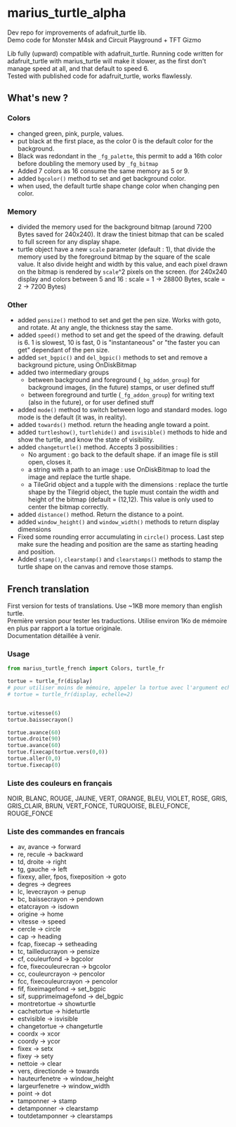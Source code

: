 # marius_turtle_alpha
Dev repo for improvements of adafruit_turtle lib. <br />
Demo code for Monster M4sk and Circuit Playground + TFT Gizmo<br />

Lib fully (upward) compatible with adafruit_turtle. Running code written for adafruit_turtle with marius_turtle will make it slower, as the first don't manage speed at all, and that default to speed 6.<br />
Tested with published code for adafruit_turtle, works flawlessly.

## What's new ?

### Colors
* changed green, pink, purple, values. 
* put black at the first place, as the color 0 is the default color for the background.
* Black was redondant in the `_fg_palette`, this permit to add a 16th color before doubling the memory used by `_fg_bitmap`
* Added 7 colors as 16 consume the same memory as 5 or 9.
* added `bgcolor()` method to set and get background color.
* when used, the default turtle shape change color when changing pen color.

### Memory
* divided the memory used for the background bitmap (around 7200 Bytes saved for 240x240). It draw the tiniest bitmap that can be scaled to full screen for any display shape.
* turtle object have a new `scale` parameter (default : 1), that divide the memory used by the foreground bitmap by the square of the scale value. It also divide height and width by this value, and each pixel drawn on the bitmap is rendered by `scale`^2 pixels on the screen. (for 240x240 display and colors between 5 and 16 : scale = 1 -> 28800 Bytes, scale = 2 -> 7200 Bytes)

### Other
* added `pensize()` method to set and get the pen size. Works with goto, and rotate. At any angle, the thickness stay the same.
* added `speed()` method to set and get the speed of the drawing. default is 6. 1 is slowest, 10 is fast, 0 is "instantaneous" or "the faster you can get" dependant of the pen size.
* added `set_bgpic()` and `del_bgpic()` methods to set and remove a background picture, using OnDiskBitmap
* added two intermediary groups
  * between background and foreground (`_bg_addon_group`) for background images, (in the future) stamps, or user defined stuff
  * between foreground and turtle  (`_fg_addon_group`) for writing text (also in the future), or for user defined stuff
* added `mode()` method to switch between logo and standard modes. logo mode is the default (it was, in reality).
* added `towards()` method. return the heading angle toward a point.
* added `turtleshow()`, `turtlehide()` and `isvisible()` methods to hide and show the turtle, and know the state of visibility.
* added `changeturtle()` method. Accepts 3 possibilities :
  * No argument : go back to the default shape. if an image file is still open, closes it.
  * a string with a path to an image : use OnDiskBitmap to load the image and replace the turtle shape.
  * a TileGrid object and a tupple with the dimensions : replace the turtle shape by the Tilegrid object, the tuple must contain the width and height of the bitmap (default = (12,12). This value is only used to center the bitmap correctly.
* added `distance()` method. Return the distance to a point.
* added `window_height()` and `window_width()` methods to return display dimensions
* Fixed some rounding error accumulating in `circle()` process. Last step make sure the heading and position are the same as starting heading and position.
* Added `stamp()`, `clearstamp()` and `clearstamps()` methods to stamp the turtle shape on the canvas and remove those stamps.


## French translation

First version for tests of translations. Use ~1KB more memory than english turtle. <br />
Première version pour tester les traductions. Utilise environ 1Ko de mémoire en plus par rapport a la tortue originale.<br/>
Documentation détaillée à venir.

### Usage

```python
from marius_turtle_french import Colors, turtle_fr

tortue = turtle_fr(display)
# pour utiliser moins de mémoire, appeler la tortue avec l'argument echelle:
# tortue = turtle_fr(display, echelle=2)


tortue.vitesse(6)
tortue.baissecrayon()

tortue.avance(60)
tortue.droite(90)
tortue.avance(60)
tortue.fixecap(tortue.vers(0,0))
tortue.aller(0,0)
tortue.fixecap(0)
```


### Liste des couleurs en français
NOIR, BLANC, ROUGE, JAUNE, VERT, ORANGE, BLEU, VIOLET, ROSE, GRIS, GRIS_CLAIR, BRUN, VERT_FONCE, TURQUOISE, BLEU_FONCE, ROUGE_FONCE<br />

### Liste des commandes en francais
* av, avance -> forward
* re, recule -> backward
* td, droite -> right
* tg, gauche -> left
* fixexy, aller, fpos, fixeposition -> goto
* degres -> degrees
* lc, levecrayon -> penup
* bc, baissecrayon -> pendown
* etatcrayon -> isdown
* origine -> home
* vitesse -> speed
* cercle -> circle
* cap -> heading
* fcap, fixecap -> setheading
* tc, tailleducrayon -> pensize
* cf, couleurfond -> bgcolor
* fce, fixecouleurecran -> bgcolor
* cc, couleurcrayon -> pencolor
* fcc, fixecouleurcrayon -> pencolor
* fif, fixeimagefond -> set_bgpic
* sif, supprimeimagefond -> del_bgpic
* montretortue -> showturtle
* cachetortue -> hideturtle
* estvisible -> isvisible
* changetortue -> changeturtle
* coordx -> xcor
* coordy -> ycor
* fixex -> setx
* fixey -> sety
* nettoie -> clear
* vers, directionde -> towards
* hauteurfenetre -> window_height
* largeurfenetre -> window_width
* point -> dot
* tamponner -> stamp
* detamponner -> clearstamp
* toutdetamponner -> clearstamps

